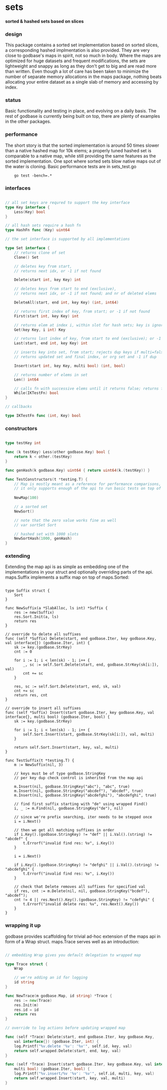 # sets
#### sorted & hashed sets based on slices

### design
This package contains a sorted set implementation based on sorted slices, a corresponding hashed implmentation is also provided. They are very close to godbase's maps in spirit, not so much in body. Where the maps are optimized for huge datasets and frequent modifications, the sets are lightweight and snappy as long as they don't get to big and are read more than written. Even though a lot of care has been taken to minimize the number of separate memory allocations in the maps package, nothing beats allocating your entire dataset as a single slab of memory and accessing by index.

### status
Basic functionality and testing in place, and evolving on a daily basis. The rest of godbase is currently being built on top, there are plenty of examples in the other packages.

### performance
The short story is that the sorted implementation is around 50 times slower than a native hashed map for 10k elems; a properly tuned hashed set is comparable to a native map, while still providing the same features as the sorted implementation. One spot where sorted sets blow native maps out of the water is cloning. Basic performance tests are in sets_test.go

```
	go test -bench=.*
```

### interfaces

```go

// all set keys are requred to support the key interface
type Key interface {
	Less(Key) bool
}

// all hash sets require a hash fn
type HashFn func (Key) uint64

// the set interface is supported by all implementations

type Set interface {
	// returns clone of set
	Clone() Set

	// deletes key from start,
	// returns next idx, or -1 if not found

	Delete(start int, key Key) int

	// deletes keys from start to end (exclusive),
	// returns next idx, or -1 if not found; and nr of deleted elems

	DeleteAll(start, end int, key Key) (int, int64)

	// returns first index of key, from start; or -1 if not found
	First(start int, key Key) int

	// returns elem at index i, within slot for hash sets; key is ignored for sorted sets
	Get(key Key, i int) Key

	// returns last index of key, from start to end (exclusive); or -1 if not found
	Last(start, end int, key Key) int

	// inserts key into set, from start; rejects dup keys if multi=false
	// returns updated set and final index, or org set and -1 if dup

	Insert(start int, key Key, multi bool) (int, bool)

	// returns number of elems in set
	Len() int64

	// calls fn with successive elems until it returns false; returns false on early exit
	While(IKTestFn) bool
}

// callbacks

type IKTestFn func (int, Key) bool


```

### constructors

```go

type testKey int

func (k testKey) Less(other godbase.Key) bool {
	return k < other.(testKey)
}

func genHash(k godbase.Key) uint64 { return uint64(k.(testKey)) }

func TestConstructors(t *testing.T) {
	// Map is mostly meant as a reference for performance comparisons,
	// it only supports enough of the api to run basic tests on top of a native map
	
	NewMap(100)

	// a sorted set
	NewSort()

	// note that the zero value works fine as well
	// var sortSet Sort

	// hashed set with 1000 slots
	NewSortHash(1000, genHash)
}

```

### extending
Extending the map api is as simple as embedding one of the implementations in your struct and optionally overriding parts of the api. maps.Suffix implements a suffix map on top of maps.Sorted:

```

type Suffix struct {
	Sort
}

func NewSuffix(a *SlabAlloc, ls int) *Suffix {
	res := new(Suffix)
	res.Sort.Init(a, ls)
	return res
}

// override to delete all suffixes
func (self *Suffix) Delete(start, end godbase.Iter, key godbase.Key, val interface{}) (godbase.Iter, int) {
	sk := key.(godbase.StrKey)
	cnt := 0

	for i := 1; i < len(sk) - 1; i++ {
		_, sc := self.Sort.Delete(start, end, godbase.StrKey(sk[i:]), val)
		cnt += sc
	}

	res, sc := self.Sort.Delete(start, end, sk, val)
	cnt += sc
	return res, cnt
}

// override to insert all suffixes
func (self *Suffix) Insert(start godbase.Iter, key godbase.Key, val interface{}, multi bool) (godbase.Iter, bool) {
	sk := key.(godbase.StrKey)

	for i := 1; i < len(sk) - 1; i++ {
		self.Sort.Insert(start, godbase.StrKey(sk[i:]), val, multi)
	}

	return self.Sort.Insert(start, key, val, multi)
}

func TestSuffix(t *testing.T) {
	m := NewSuffix(nil, 3)

	// keys must be of type godbase.StringKey
	// per key dup check control is inherited from the map api

	m.Insert(nil, godbase.StringKey("abc"), "abc", true)
	m.Insert(nil, godbase.StringKey("abcdef"), "abcdef", true)
	m.Insert(nil, godbase.StringKey("abcdefghi"), "abcdefghi", true)

	// find first suffix starting with "de" using wrapped Find()
	i, _ := m.Find(nil, godbase.StringKey("de"), nil)
	
	// since we're prefix searching, iter needs to be stepped once
	i = i.Next()

	// then we get all matching suffixes in order
	if i.Key().(godbase.StringKey) != "def" || i.Val().(string) != "abcdef" {
		t.Errorf("invalid find res: %v", i.Key())
	}

	i = i.Next()

	if i.Key().(godbase.StringKey) != "defghi" || i.Val().(string) != "abcdefghi" {
		t.Errorf("invalid find res: %v", i.Key())
	}

	// check that Delete removes all suffixes for specified val
	if res, cnt := m.Delete(nil, nil, godbase.StringKey("bcdef"), "abcdef"); 
	cnt != 4 || res.Next().Key().(godbase.StringKey) != "cdefghi" {
		t.Errorf("invalid delete res: %v", res.Next().Key())	
	}
}

```

### wrapping it up
godbase provides scaffolding for trivial ad-hoc extension of the maps api in form of a Wrap struct. maps.Trace serves well as an introduction:

```go

// embedding Wrap gives you default delegation to wrapped map

type Trace struct {
	Wrap

	// we're adding an id for logging
	id string
}

func NewTrace(m godbase.Map, id string) *Trace {
	res := new(Trace)
	res.Init(m)
	res.id = id
	return res
}

// override to log actions before updating wrapped map

func (self *Trace) Delete(start, end godbase.Iter, key godbase.Key, 
	val interface{}) (godbase.Iter, int) {
	log.Printf("%v.delete '%v': '%v'", self.id, key, val)
	return self.wrapped.Delete(start, end, key, val)
}

func (self *Trace) Insert(start godbase.Iter, key godbase.Key, val interface{}, 
	multi bool) (godbase.Iter, bool) {
	log.Printf("%v.insert/%v '%v': '%v'", self.id, multi, key, val)
	return self.wrapped.Insert(start, key, val, multi)
}

```